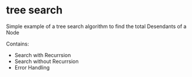 # tree search

Simple example of a tree search algorithm to find the total Desendants of a Node

Contains:
* Search with Recurrsion
* Search without Recurrsion
* Error Handling 
